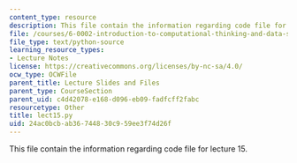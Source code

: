 ```yaml
---
content_type: resource
description: This file contain the information regarding code file for lecture 15.
file: /courses/6-0002-introduction-to-computational-thinking-and-data-science-fall-2016/24ac0bcbab36744830c959ee3f74d26f_lect15.py
file_type: text/python-source
learning_resource_types:
- Lecture Notes
license: https://creativecommons.org/licenses/by-nc-sa/4.0/
ocw_type: OCWFile
parent_title: Lecture Slides and Files
parent_type: CourseSection
parent_uid: c4d42078-e168-d096-eb09-fadfcff2fabc
resourcetype: Other
title: lect15.py
uid: 24ac0bcb-ab36-7448-30c9-59ee3f74d26f
---
```

This file contain the information regarding code file for lecture 15.